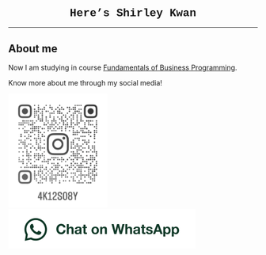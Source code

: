 <html lang="en">
 <head>
 <style>
 body {background-color: 'rgb(255, 255, 255)';}
 h1{
 	color: 'rgb(190, 205, 255)';
 	font-family: courier;
 	font-size: 160%;
 }

 p{
 	color: rgb(0, 0, 0);
 	font-family: courier;
   	font-size: 1o0%;
 }
 </style>
 </head>

 <h1 style="text-align:center;">Here’s Shirley Kwan</h1>
 <hr>
 <h2>About me</h2>
 <p>Now I am studying in course <a href="https://www5.scope.edu/programmes/bachelors-degree-top-up/bsc-hons-information-technology-business">Fundamentals of Business Programming</a>.</p>


 <p>Know more about me through my social media!</p>
 <a href="https://www.instagram.com/4k12s08y/"><img src="instagramicon.png" alt=“my instagram” width="200",heith="200"></a>
 <a href="https://wa.me/55459488"><img src="WhatsAppButtonGreenLarge.png" alt="Chat on WhatsApp"></a>
 </body>
 </html>
